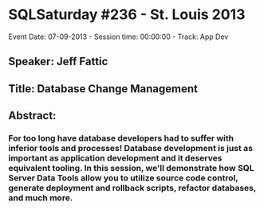 # SQLSaturday #236 - St. Louis 2013
Event Date: 07-09-2013 - Session time: 00:00:00 - Track: App Dev
## Speaker: Jeff Fattic
## Title: Database Change Management
## Abstract:
### For too long have database developers had to suffer with inferior tools and processes! Database development is just as important as application development and it deserves equivalent tooling. In this session, we'll demonstrate how SQL Server Data Tools allow you to utilize source code control, generate deployment and rollback scripts, refactor databases, and much more.
